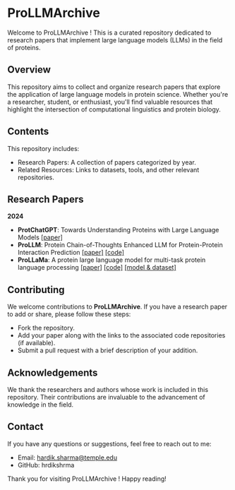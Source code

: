 
# ProLLMArchive

Welcome to ProLLMArchive ! This is a curated repository dedicated to research papers that implement large language models (LLMs) in the field of proteins.


## Overview
This repository aims to collect and organize research papers that explore the application of large language models in protein science. Whether you're a researcher, student, or enthusiast, you'll find valuable resources that highlight the intersection of computational linguistics and protein biology.

## Contents

This repository includes:
- Research Papers: A collection of papers categorized by year.
- Related Resources: Links to datasets, tools, and other relevant repositories.
## Research Papers

**2024**

 - **ProtChatGPT**: Towards Understanding Proteins with Large Language Models [[paper]](https://arxiv.org/abs/2402.09649)
 - **ProLLM**: Protein Chain-of-Thoughts Enhanced LLM for Protein-Protein Interaction Prediction [[paper]](https://www.biorxiv.org/content/10.1101/2024.04.18.590025v2.abstract) [[code]](https://github.com/MingyuJ666/ProLLM)
 - **ProLLaMa**: A protein large language model for multi-task protein language processing [[paper]](https://arxiv.org/abs/2402.16445) [[code]](https://github.com/PKU-YuanGroup/ProLLaMA) [[model & dataset]](https://huggingface.co/GreatCaptainNemo)


## Contributing

We welcome contributions to **ProLLMArchive**. If you have a research paper to add or share, please follow these steps:

- Fork the repository.
- Add your paper along with the links to the associated code repositories (if available).
- Submit a pull request with a brief description of your addition.


## Acknowledgements

We thank the researchers and authors whose work is included in this repository. Their contributions are invaluable to the advancement of knowledge in the field.
## Contact

If you have any questions or suggestions, feel free to reach out to me:
- Email: hardik.sharma@temple.edu
- GitHub: hrdikshrma

Thank you for visiting ProLLMArchive ! Happy reading!

